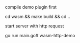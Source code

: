 compile demo plugin first

cd wasm && make build && cd ..

start server with http request

go run main.go# wasm-http-demo
